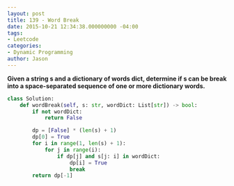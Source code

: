 ```yaml
---
layout: post
title: 139 - Word Break
date: 2015-10-21 12:34:38.000000000 -04:00
tags:
- Leetcode
categories:
- Dynamic Programming
author: Jason
---
```

**Given a string s and a dictionary of words dict, determine if s can be break into a space-separated sequence of one or more dictionary words.**

``` python
class Solution:
    def wordBreak(self, s: str, wordDict: List[str]) -> bool:
        if not wordDict:
            return False

        dp = [False] * (len(s) + 1)
        dp[0] = True
        for i in range(1, len(s) + 1):
            for j in range(i):
                if dp[j] and s[j: i] in wordDict:
                    dp[i] = True
                    break
        return dp[-1]
```
